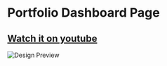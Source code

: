 # Portfolio Dashboard Page

## [Watch it on youtube](https://youtu.be/81j9mWWd3qw)

![Design Preview](/preview.png)
